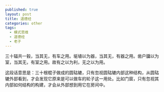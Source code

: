 ```yaml
---
published: true
layout: post
title: 道德经
categories: other
tags: 
  - 模式思维
  - 道德经
  - 老子
---
```



三十辐共一毂，当其无，有车之用。埏埴以为器，当其无，有器之用。凿户牖以为室，当其无，有室之用。故有之以为利，无之以为用。

这段话意思是：三十根棍子做成的圆轱辘，只有忽视圆轱辘内部这种结构，从圆轱辘外部看到，才会发现它原来是可以做车的轮子这一用处。比如门窗，只有忽视其内部如何结构的构建，才会从外部想到用它在房间中。
